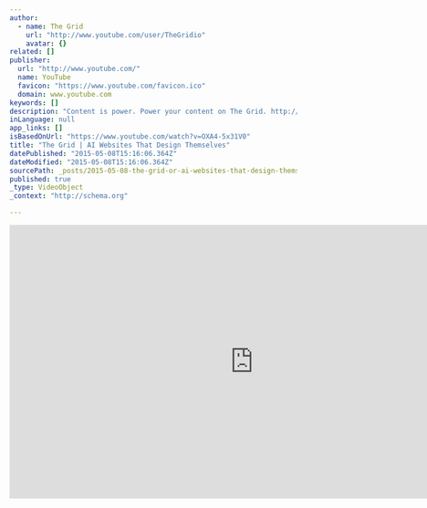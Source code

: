 ```yaml
---
author:
  - name: The Grid
    url: "http://www.youtube.com/user/TheGridio"
    avatar: {}
related: []
publisher:
  url: "http://www.youtube.com/"
  name: YouTube
  favicon: "https://www.youtube.com/favicon.ico"
  domain: www.youtube.com
keywords: []
description: "Content is power. Power your content on The Grid. http://www.thegrid.io This is not another do-it-yourself website builder. The Grid harnesses the power of artificial intelligence to take everything you throw at it - videos, images, text, urls and more - and automatically shape them into a custom website unique to you."
inLanguage: null
app_links: []
isBasedOnUrl: "https://www.youtube.com/watch?v=OXA4-5x31V0"
title: "The Grid | AI Websites That Design Themselves"
datePublished: "2015-05-08T15:16:06.364Z"
dateModified: "2015-05-08T15:16:06.364Z"
sourcePath: _posts/2015-05-08-the-grid-or-ai-websites-that-design-themselves.md
published: true
_type: VideoObject
_context: "http://schema.org"

---
```

<iframe src="https://cdn.embedly.com/widgets/media.html?src=http%3A%2F%2Fwww.youtube.com%2Fembed%2FOXA4-5x31V0%3Ffeature%3Doembed&amp;url=https%3A%2F%2Fwww.youtube.com%2Fwatch%3Fv%3DOXA4-5x31V0&amp;image=http%3A%2F%2Fi.ytimg.com%2Fvi%2FOXA4-5x31V0%2Fhqdefault.jpg&amp;key=b7d04c9b404c499eba89ee7072e1c4f7&amp;type=text%2Fhtml&amp;schema=youtube" width="854" height="480" scrolling="no" frameborder="0" allowfullscreen="allowfullscreen" style=""></iframe>